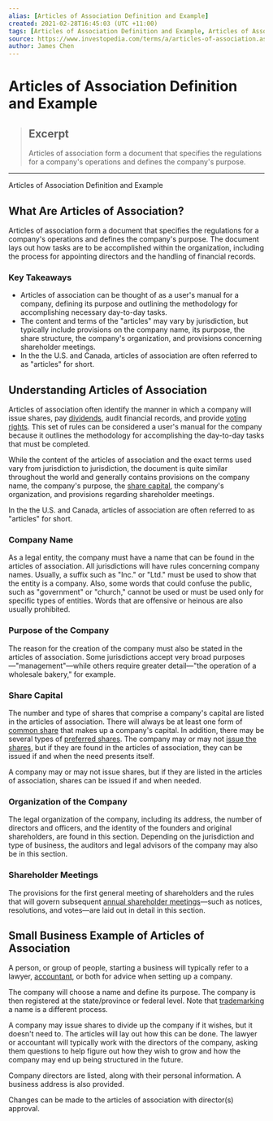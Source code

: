 ```yaml
---
alias: [Articles of Association Definition and Example]
created: 2021-02-28T16:45:03 (UTC +11:00)
tags: [Articles of Association Definition and Example, Articles of Association Definition and Example]
source: https://www.investopedia.com/terms/a/articles-of-association.asp
author: James Chen
---
```


# Articles of Association Definition and Example

> ## Excerpt
> Articles of association form a document that specifies the regulations for a company's operations and defines the company's purpose.

---

Articles of Association Definition and Example
## What Are Articles of Association?

Articles of association form a document that specifies the regulations for a company's operations and defines the company's purpose. The document lays out how tasks are to be accomplished within the organization, including the process for appointing directors and the handling of financial records.

### Key Takeaways

-   Articles of association can be thought of as a user's manual for a company, defining its purpose and outlining the methodology for accomplishing necessary day-to-day tasks.
-   The content and terms of the "articles" may vary by jurisdiction, but typically include provisions on the company name, its purpose, the share structure, the company's organization, and provisions concerning shareholder meetings.
-   In the the U.S. and Canada, articles of association are often referred to as "articles" for short.

## Understanding Articles of Association

Articles of association often identify the manner in which a company will issue shares, pay [dividends](https://www.investopedia.com/terms/d/dividend.asp), audit financial records, and provide [voting rights](https://www.investopedia.com/terms/v/votingright.asp). This set of rules can be considered a user's manual for the company because it outlines the methodology for accomplishing the day-to-day tasks that must be completed.

While the content of the articles of association and the exact terms used vary from jurisdiction to jurisdiction, the document is quite similar throughout the world and generally contains provisions on the company name, the company's purpose, the [share capital](https://www.investopedia.com/terms/s/sharecapital.asp), the company's organization, and provisions regarding shareholder meetings.

In the the U.S. and Canada, articles of association are often referred to as "articles" for short.

### Company Name

As a legal entity, the company must have a name that can be found in the articles of association. All jurisdictions will have rules concerning company names. Usually, a suffix such as "Inc." or "Ltd." must be used to show that the entity is a company. Also, some words that could confuse the public, such as "government" or "church," cannot be used or must be used only for specific types of entities. Words that are offensive or heinous are also usually prohibited.

### Purpose of the Company

The reason for the creation of the company must also be stated in the articles of association. Some jurisdictions accept very broad purposes—"management"—while others require greater detail—"the operation of a wholesale bakery," for example.

### Share Capital

The number and type of shares that comprise a company's capital are listed in the articles of association. There will always be at least one form of [common share](https://www.investopedia.com/terms/c/commonstock.asp) that makes up a company's capital. In addition, there may be several types of [preferred shares](https://www.investopedia.com/terms/p/preferredstock.asp). The company may or may not [issue the shares](https://www.investopedia.com/terms/i/issuedshares.asp), but if they are found in the articles of association, they can be issued if and when the need presents itself.

A company may or may not issue shares, but if they are listed in the articles of association, shares can be issued if and when needed.

### Organization of the Company

The legal organization of the company, including its address, the number of directors and officers, and the identity of the founders and original shareholders, are found in this section. Depending on the jurisdiction and type of business, the auditors and legal advisors of the company may also be in this section.

### Shareholder Meetings

The provisions for the first general meeting of shareholders and the rules that will govern subsequent [annual shareholder meetings](https://www.investopedia.com/terms/a/agm.asp)—such as notices, resolutions, and votes—are laid out in detail in this section.

## Small Business Example of Articles of Association

A person, or group of people, starting a business will typically refer to a lawyer, [accountant](https://www.investopedia.com/terms/a/accountant.asp), or both for advice when setting up a company.

The company will choose a name and define its purpose. The company is then registered at the state/province or federal level. Note that [trademarking](https://www.investopedia.com/terms/t/trademark.asp) a name is a different process.

A company may issue shares to divide up the company if it wishes, but it doesn't need to. The articles will lay out how this can be done. The lawyer or accountant will typically work with the directors of the company, asking them questions to help figure out how they wish to grow and how the company may end up being structured in the future.

Company directors are listed, along with their personal information. A business address is also provided.

Changes can be made to the articles of association with director(s) approval.
